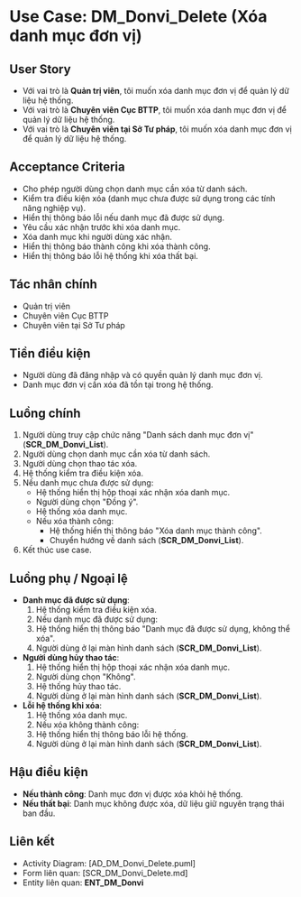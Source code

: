 # Use Case: DM_Donvi_Delete (Xóa danh mục đơn vị)

## User Story
- Với vai trò là **Quản trị viên**, tôi muốn xóa danh mục đơn vị để quản lý dữ liệu hệ thống.
- Với vai trò là **Chuyên viên Cục BTTP**, tôi muốn xóa danh mục đơn vị để quản lý dữ liệu hệ thống.
- Với vai trò là **Chuyên viên tại Sở Tư pháp**, tôi muốn xóa danh mục đơn vị để quản lý dữ liệu hệ thống.

## Acceptance Criteria
- Cho phép người dùng chọn danh mục cần xóa từ danh sách.
- Kiểm tra điều kiện xóa (danh mục chưa được sử dụng trong các tính năng nghiệp vụ).
- Hiển thị thông báo lỗi nếu danh mục đã được sử dụng.
- Yêu cầu xác nhận trước khi xóa danh mục.
- Xóa danh mục khi người dùng xác nhận.
- Hiển thị thông báo thành công khi xóa thành công.
- Hiển thị thông báo lỗi hệ thống khi xóa thất bại.

## Tác nhân chính
- Quản trị viên
- Chuyên viên Cục BTTP
- Chuyên viên tại Sở Tư pháp

## Tiền điều kiện
- Người dùng đã đăng nhập và có quyền quản lý danh mục đơn vị.
- Danh mục đơn vị cần xóa đã tồn tại trong hệ thống.

## Luồng chính
1. Người dùng truy cập chức năng "Danh sách danh mục đơn vị" (**SCR_DM_Donvi_List**).
2. Người dùng chọn danh mục cần xóa từ danh sách.
3. Người dùng chọn thao tác xóa.
4. Hệ thống kiểm tra điều kiện xóa.
5. Nếu danh mục chưa được sử dụng:
   - Hệ thống hiển thị hộp thoại xác nhận xóa danh mục.
   - Người dùng chọn "Đồng ý".
   - Hệ thống xóa danh mục.
   - Nếu xóa thành công:
     - Hệ thống hiển thị thông báo "Xóa danh mục thành công".
     - Chuyển hướng về danh sách (**SCR_DM_Donvi_List**).
6. Kết thúc use case.

## Luồng phụ / Ngoại lệ
- **Danh mục đã được sử dụng**:
  1. Hệ thống kiểm tra điều kiện xóa.
  2. Nếu danh mục đã được sử dụng:
  3. Hệ thống hiển thị thông báo "Danh mục đã được sử dụng, không thể xóa".
  4. Người dùng ở lại màn hình danh sách (**SCR_DM_Donvi_List**).
- **Người dùng hủy thao tác**:
  1. Hệ thống hiển thị hộp thoại xác nhận xóa danh mục.
  2. Người dùng chọn "Không".
  3. Hệ thống hủy thao tác.
  4. Người dùng ở lại màn hình danh sách (**SCR_DM_Donvi_List**).
- **Lỗi hệ thống khi xóa**:
  1. Hệ thống xóa danh mục.
  2. Nếu xóa không thành công:
  3. Hệ thống hiển thị thông báo lỗi hệ thống.
  4. Người dùng ở lại màn hình danh sách (**SCR_DM_Donvi_List**).

## Hậu điều kiện
- **Nếu thành công**: Danh mục đơn vị được xóa khỏi hệ thống.
- **Nếu thất bại**: Danh mục không được xóa, dữ liệu giữ nguyên trạng thái ban đầu.

## Liên kết
- Activity Diagram: [AD_DM_Donvi_Delete.puml]
- Form liên quan: [SCR_DM_Donvi_Delete.md]
- Entity liên quan: **ENT_DM_Donvi**